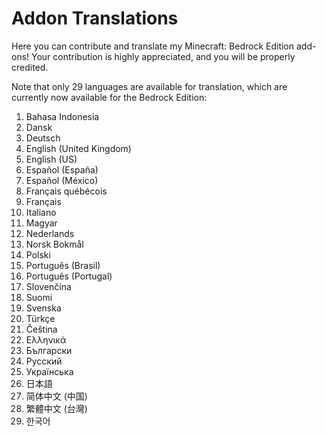 # Addon Translations
Here you can contribute and translate my Minecraft: Bedrock Edition add-ons! 
Your contribution is highly appreciated, and you will be properly credited.


Note that only 29 languages are available for translation, which are currently now available for the Bedrock Edition:
1. Bahasa Indonesia
2. Dansk
3. Deutsch
4. English (United Kingdom)
5. English (US)
6. Español (España)
7. Español (México)
8. Français québécois
9. Français
10. Italiano
11. Magyar
12. Nederlands
13. Norsk Bokmål
14. Polski
15. Português (Brasil)
16. Português (Portugal)
17. Slovenčina
18. Suomi
19. Svenska
20. Türkçe
21. Čeština
22. Ελληνικά
23. Български
24. Русский
25. Українська
26. 日本語
27. 简体中文 (中国)
28. 繁體中文 (台灣)
29. 한국어
